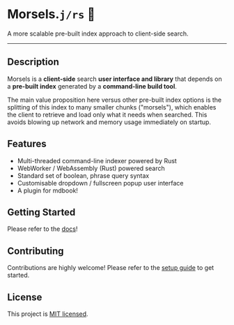 # Morsels.`j/rs` 🧀

A more scalable pre-built index approach to client-side search.

---

## Description

Morsels is a **client-side** search **user interface and library** that depends on a **pre-built index** generated by a **command-line build tool**.

The main value proposition here versus other pre-built index options is the splitting of this index to many smaller chunks ("morsels"), which enables the client to retrieve and load only what it needs when searched. This avoids blowing up network and memory usage immediately on startup.

## Features

- Multi-threaded command-line indexer powered by Rust
- WebWorker / WebAssembly (Rust) powered search
- Standard set of boolean, phrase query syntax
- Customisable dropdown / fullscreen popup user interface
- A plugin for mdbook!

## Getting Started

Please refer to the [docs]()!

## Contributing

Contributions are highly welcome! Please refer to the [setup guide]() to get started.

## License

This project is [MIT licensed](./LICENSE.md).
